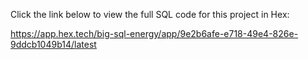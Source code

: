 Click the link below to view the full SQL code for this project in Hex:

https://app.hex.tech/big-sql-energy/app/9e2b6afe-e718-49e4-826e-9ddcb1049b14/latest
